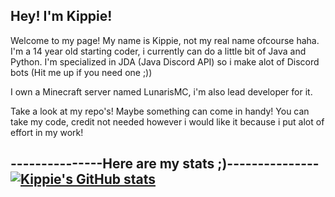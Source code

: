 ## Hey! I'm Kippie!
Welcome to my page! My name is Kippie, not my real name ofcourse haha.
I'm a 14 year old starting coder, i currently can do a little bit of Java and Python.
I'm specialized in JDA (Java Discord API) so i make alot of Discord bots (Hit me up if you need one ;))

I own a Minecraft server named LunarisMC, i'm also lead developer for it.

Take a look at my repo's! Maybe something can come in handy!
You can take my code, credit not needed however i would like it because i put alot of effort in my work!

---------------Here are my stats ;)---------------
[![Kippie's GitHub stats](https://github-readme-stats.vercel.app/api?username=Kipp-ie)](https://github.com/anuraghazra/github-readme-stats)
--------------------------------------------------
